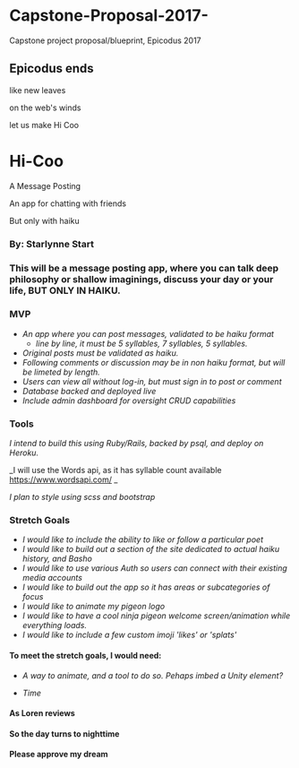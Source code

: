 # Capstone-Proposal-2017-
Capstone project proposal/blueprint, Epicodus 2017

## Epicodus ends

 like new leaves 
 
 on the web's winds
 
 let us make Hi Coo

# Hi-Coo

 A Message Posting 

 An app for chatting with friends
 
 But only with haiku

### By: Starlynne Start

### This will be a message posting app, where you can talk deep philosophy or shallow imaginings, discuss your day or your life, BUT ONLY IN HAIKU. 

### MVP
* _An app where you can post messages, validated to be haiku format_
  * _line by line, it must be 5 syllables, 7 syllables, 5 syllables._
* _Original posts must be validated as haiku._ 
* _Following comments or discussion may be in non haiku format, but will be limeted by length._
* _Users can view all without log-in, but must sign in to post or comment_
* _Database backed and deployed live_
* _Include admin dashboard for oversight CRUD capabilities_ 


### Tools

_I intend to build this using Ruby/Rails, backed by psql, and deploy on Heroku._

_I will use the Words api, as it has syllable count available https://www.wordsapi.com/ _

_I plan to style using scss and bootstrap_ 


### Stretch Goals

* _I would like to include the ability to like or follow a particular poet_
* _I would like to build out a section of the site dedicated to actual haiku history, and Basho_
* _I would like to use various Auth so users can connect with their existing media accounts_ 
* _I would like to build out the app so it has areas or subcategories of focus_
* _I would like to animate my pigeon logo_
* _I would like to have a cool ninja pigeon welcome screen/animation while everything loads._
* _I would like to include a few custom imoji 'likes' or 'splats'_


#### To meet the stretch goals, I would need:

* _A way to animate, and a tool to do so. Pehaps imbed a Unity element?_

* _Time_ 

#### As Loren reviews
#### So the day turns to nighttime
#### Please approve my dream


